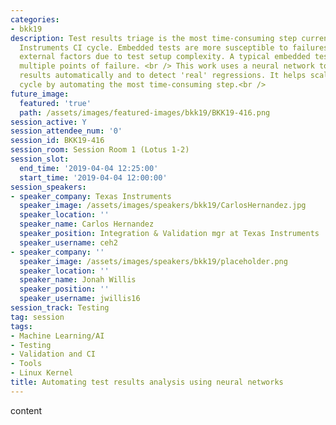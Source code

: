 ```yaml
---
categories:
- bkk19
description: Test results triage is the most time-consuming step currently in Texas
  Instruments CI cycle. Embedded tests are more susceptible to failures caused by
  external factors due to test setup complexity. A typical embedded test contains
  multiple points of failure. <br /> This work uses a neural network to classify test
  results automatically and to detect 'real' regressions. It helps scaling TI's validation
  cycle by automating the most time-consuming step.<br />
future_image:
  featured: 'true'
  path: /assets/images/featured-images/bkk19/BKK19-416.png
session_active: Y
session_attendee_num: '0'
session_id: BKK19-416
session_room: Session Room 1 (Lotus 1-2)
session_slot:
  end_time: '2019-04-04 12:25:00'
  start_time: '2019-04-04 12:00:00'
session_speakers:
- speaker_company: Texas Instruments
  speaker_image: /assets/images/speakers/bkk19/CarlosHernandez.jpg
  speaker_location: ''
  speaker_name: Carlos Hernandez
  speaker_position: Integration & Validation mgr at Texas Instruments
  speaker_username: ceh2
- speaker_company: ''
  speaker_image: /assets/images/speakers/bkk19/placeholder.png
  speaker_location: ''
  speaker_name: Jonah Willis
  speaker_position: ''
  speaker_username: jwillis16
session_track: Testing
tag: session
tags:
- Machine Learning/AI
- Testing
- Validation and CI
- Tools
- Linux Kernel
title: Automating test results analysis using neural networks
---
```


content